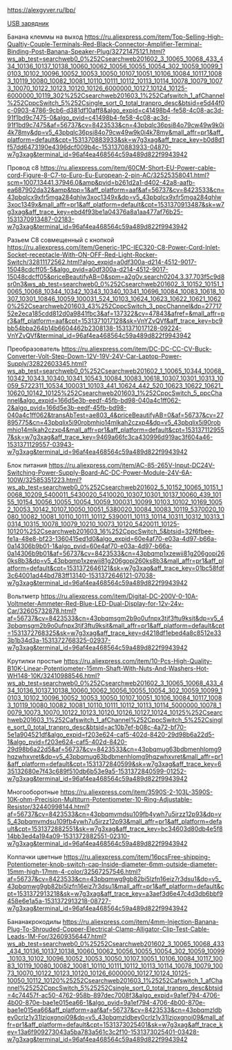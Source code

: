 https://alexgyver.ru/lbp/

[USB зарядник](https://ru.aliexpress.com/item/1Pcs-5V-USB-Output-Converter-DC-7V-24V-To-5V-3A-Step-Down-Buck-KIS3R33S-Module/32648793015.html?ws_ab_test=searchweb0_0%252Csearchweb201602_3_10065_10068_433_434_10136_10137_10138_10060_10062_10056_10055_10054_302_10059_10099_10103_10102_10096_10052_10053_10050_10107_10051_10106_10084_10117_10083_10119_10080_10082_10081_10110_10111_10112_10113_10114_10078_10079_10073_10070_10122_10123_10120_10126_6000000_10127_10124_10125-10051_10112_10120%252Csearchweb201603_1%252Cafswitch_1_afChannel%252CppcSwitch_5%252Csingle_sort_0_total_tranpro_desc&btsid=753fd826-333b-4b8d-9563-3a3a3de1b835&algo_expid=1157f8ea-e120-40f6-bcbb-e31e922dc687-2&algo_pvid=1157f8ea-e120-40f6-bcbb-e31e922dc687&af=56737&cv=8423533&cn=41pbql25oboex2wgw8td4oh700y54shc&dp=v5_41pbql25oboex2wgw8td4oh700y54shc&mall_affr=pr1&aff_platform=default&cpt=1531370526503&sk=w7g3xag&aff_trace_key=4992027cffb34374b0f1f983617565c4-1531370526503-04899-w7g3xag&terminal_id=96af4ea468564c59a489d822f9943942)

Банана клеммы на выход
https://ru.aliexpress.com/item/Top-Selling-High-Qualtiy-Couple-Terminals-Red-Black-Connector-Amplifier-Terminal-Binding-Post-Banana-Speaker-Plug/32721475121.html?ws_ab_test=searchweb0_0%252Csearchweb201602_3_10065_10068_433_434_10136_10137_10138_10060_10062_10056_10055_10054_302_10059_10099_10103_10102_10096_10052_10053_10050_10107_10051_10106_10084_10117_10083_10119_10080_10082_10081_10110_10111_10112_10113_10114_10078_10079_10073_10070_10122_10123_10120_10126_6000000_10127_10124_10125-6000000_10119_302%252Csearchweb201603_1%252Cafswitch_1_afChannel%252CppcSwitch_5%252Csingle_sort_0_total_tranpro_desc&btsid=e5d44f0c-0903-4786-9cb6-d381df10aff8&algo_expid=c41498b4-fe58-4c08-ac3d-91f1bd9c7475-0&algo_pvid=c41498b4-fe58-4c08-ac3d-91f1bd9c7475&af=56737&cv=8423533&cn=43pbqlc36psi84o79cw49w9k0i4k78my&dp=v5_43pbqlc36psi84o79cw49w9k0i4k78my&mall_affr=pr1&aff_platform=default&cpt=1531370883933&sk=w7g3xag&aff_trace_key=b0d8d1f57dd6473190e4396dcf009b4c-1531370883933-04870-w7g3xag&terminal_id=96af4ea468564c59a489d822f9943942

Провод c8
https://ru.aliexpress.com/item/60CM-Short-EU-Power-cable-cord-Figure-8-C7-to-Euro-Eu-European-2-pin-AC/32525358041.html?scm=1007.13441.37946.0&amp&pvid=b261d2a1-d402-42a8-aafb-ea687902da32&amp&tpp=1&aff_platform=aaf&af=56737&cv=8423533&cn=43pbqlcx9xfr5mga284qhlw3xoc1349x&dp=v5_43pbqlcx9xfr5mga284qhlw3xoc1349x&mall_affr=pr1&aff_platform=default&cpt=1531370913487&sk=w7g3xag&aff_trace_key=ebd4f93be1a04376a8a1aa477af76b25-1531370913487-02183-w7g3xag&terminal_id=96af4ea468564c59a489d822f9943942

Разьем С8 совмещенный с кнопкой
https://ru.aliexpress.com/item/Generic-1PC-IEC320-C8-Power-Cord-Inlet-Socket-receptacle-With-ON-OFF-Red-Light-Rocker-Switch/32811172562.html?algo_expid=a0df300a-d214-4512-9017-15048cdcff05-5&algo_pvid=a0df300a-d214-4512-9017-15048cdcff05&priceBeautifyAB=0&spm=a2g0v.search0204.3.37.703f5c9d8sr0n3&ws_ab_test=searchweb0_0%252Csearchweb201602_3_10152_10151_10065_10068_10344_10342_10343_10340_10341_10696_10084_10083_10618_10307_10301_10846_10059_100031_524_10103_10624_10623_10622_10621_10620%252Csearchweb201603_43%252CppcSwitch_3_ppcChannel&dp=2771752e2eca185cdd812d0a9841fbc3&af=137322&cv=47843&afref=&mall_affr=pr3&aff_platform=aaf&cpt=1531371017128&sk=VnYZvQVf&aff_trace_key=bc9bb54bba264b14b6604462b2308138-1531371017128-09224-VnYZvQVf&terminal_id=96af4ea468564c59a489d822f9943942

Преобразователь
https://ru.aliexpress.com/item/DC-DC-CC-CV-Buck-Converter-Volt-Step-Down-12V-19V-24V-Car-Laptop-Power-Supply/32822603345.html?ws_ab_test=searchweb0_0%252Csearchweb201602_1_10065_10344_10068_10342_10343_10340_10341_10543_10084_10083_10618_10307_10301_10313_10059_5722311_10534_100031_10103_441_10624_442_520_10623_10622_10621_10620_10142_10125%252Csearchweb201603_1%252CppcSwitch_5_ppcChannel&algo_expid=166d5e3b-eedf-45fb-bd98-040a4c1ff062-2&algo_pvid=166d5e3b-eedf-45fb-bd98-040a4c1ff062&transAbTest=ae803_4&priceBeautifyAB=0&af=56737&cv=27895775&cn=43pbqlix5i90robmhio14mlkah2czxp4&dp=v5_43pbqlix5i90robmhio14mlkah2czxp4&mall_affr=pr1&aff_platform=default&cpt=1531371129557&sk=w7g3xag&aff_trace_key=9469a66fc3ca430996d919ac3f604a46-1531371129557-03943-w7g3xag&terminal_id=96af4ea468564c59a489d822f9943942

Блок питания
https://ru.aliexpress.com/item/AC-85-265V-Input-DC24V-Switching-Power-Supply-Board-AC-DC-Power-Module-24V-6A-100W/32585351223.html?ws_ab_test=searchweb0_0%252Csearchweb201602_5_10152_10065_10151_10068_10209_5400011_5430020_5410020_10307_10301_10137_10060_439_10155_10154_10056_10055_10054_10059_100031_10099_10103_10102_10169_10052_10053_10142_10107_10050_10051_5380020_10084_10083_10119_5370020_10080_10082_10081_10110_10111_10112_5390011_10113_10114_10311_10312_10313_10314_10315_10078_10079_10210_10073_10120_5420011_10125-10120%252Csearchweb201603_16%252CppcSwitch_5&btsid=32f6fbee-fe1a-48e8-bf23-1360415ed1d0&algo_expid=60e4af70-e03a-4d97-b66a-0a14306b9b01-1&algo_pvid=60e4af70-e03a-4d97-b66a-0a14306b9b01&af=56737&cv=8423533&cn=43pbqmp1xzewii81g206gopi260ks8b3&dp=v5_43pbqmp1xzewii81g206gopi260ks8b3&mall_affr=pr1&aff_platform=default&cpt=1531372646121&sk=w7g3xag&aff_trace_key=01bc58fdf3c64001ad44bd783ff13140-1531372646121-07038-w7g3xag&terminal_id=96af4ea468564c59a489d822f9943942

Вольтметр
https://ru.aliexpress.com/item/Digital-DC-200V-0-10A-Voltmeter-Ammeter-Red-Blue-LED-Dual-Display-for-12v-24v-Car/32605732878.html?af=56737&cv=8423533&cn=43pbqmsgm2b9o0ufnpx3tjf3ftu9ksit&dp=v5_43pbqmsgm2b9o0ufnpx3tjf3ftu9ksit&mall_affr=pr1&aff_platform=default&cpt=1531372768325&sk=w7g3xag&aff_trace_key=d4218df1ebed4a8c8512e333b1b34d3a-1531372768325-02937-w7g3xag&terminal_id=96af4ea468564c59a489d822f9943942

Крутилки простые
https://ru.aliexpress.com/item/10-Pcs-High-Quality-B10K-Linear-Potentiometer-15mm-Shaft-With-Nuts-And-Washers-Hot-WH148-10K/32410988546.html?ws_ab_test=searchweb0_0%252Csearchweb201602_3_10065_10068_433_434_10136_10137_10138_10060_10062_10056_10055_10054_302_10059_10099_10103_10102_10096_10052_10053_10050_10107_10051_10106_10084_10117_10083_10119_10080_10082_10081_10110_10111_10112_10113_10114_5000000_10078_10079_10073_10070_10122_10123_10120_10126_10127_10124_10125%252Csearchweb201603_1%252Cafswitch_1_afChannel%252CppcSwitch_5%252Csingle_sort_0_total_tranpro_desc&btsid=ac10b7ef-b08c-4a72-bf70-5e1a904521df&algo_expid=f203e624-caf5-402d-8420-29d98b6a22d5-1&algo_pvid=f203e624-caf5-402d-8420-29d98b6a22d5&af=56737&cv=8423533&cn=43pbqmug63bdbmenhlomg9hqzwhxvret&dp=v5_43pbqmug63bdbmenhlomg9hqzwhxvret&mall_affr=pr1&aff_platform=default&cpt=1531372840599&sk=w7g3xag&aff_trace_key=635132680e7f43c689f510db6b53e9a5-1531372840599-01252-w7g3xag&terminal_id=96af4ea468564c59a489d822f9943942

Многооборотные
https://ru.aliexpress.com/item/3590S-2-103L-3590S-10K-ohm-Precision-Multiturn-Potentiometer-10-Ring-Adjustable-Resistor/32440998144.html?af=56737&cv=8423533&cn=43pbqmvmdsu109fb4ywh7u5irzz12p93&dp=v5_43pbqmvmdsu109fb4ywh7u5irzz12p93&mall_affr=pr1&aff_platform=default&cpt=1531372882551&sk=w7g3xag&aff_trace_key=bc34603d80db4e5f814bb3ed4a194a09-1531372882551-02310-w7g3xag&terminal_id=96af4ea468564c59a489d822f9943942

Колпачки цветные
https://ru.aliexpress.com/item/16pcsFree-shipping-Potentiometer-knob-switch-cap-Inside-diameter-6mm-outside-diameter-15mm-high-17mm-4-color/32567257546.html?af=56737&cv=8423533&cn=43pbqmwg9gb82bi5lzfn16eiz7r3dsu1&dp=v5_43pbqmwg9gb82bi5lzfn16eiz7r3dsu1&mall_affr=pr1&aff_platform=default&cpt=1531372913218&sk=w7g3xag&aff_trace_key=a3aef3d6e47c4d3db6bbf9458e6e1a5a-1531372913218-08727-w7g3xag&terminal_id=96af4ea468564c59a489d822f9943942

Бананакрокодилы
https://ru.aliexpress.com/item/4mm-Injection-Banana-Plug-To-Shrouded-Copper-Electrical-Clamp-Alligator-Clip-Test-Cable-Leads-1M-For/32609356447.html?ws_ab_test=searchweb0_0%25252Csearchweb201602_3_10065_10068_433_434_10136_10137_10138_10060_10062_10056_10055_10054_302_10059_10099_10103_10102_10096_10052_10053_10050_10107_10051_10106_10084_10117_10083_10119_10080_10082_10081_10110_10111_10112_10113_10114_10078_10079_10073_10070_10122_10123_10120_10126_6000000_10127_10124_10125-10050_10112_10120%25252Csearchweb201603_1%25252Cafswitch_1_afChannel%25252CppcSwitch_5%25252Csingle_sort_0_total_tranpro_desc&btsid=4c74457f-ac50-4762-958b-897dec7008f3&algo_expid=9a1ef794-4706-4b00-870e-bae1e015ea66-1&algo_pvid=9a1ef794-4706-4b00-870e-bae1e015ea66&aff_platform=aaf&af=56737&cv=8423533&cn=43pbqmzldbey0crlz1y31lzjoxgnoi09&dp=v5_43pbqmzldbey0crlz1y31lzjoxgnoi09&mall_affr=pr1&aff_platform=default&cpt=1531373025401&sk=w7g3xag&aff_trace_key=13a6f909273043a5ba783a561c3c2f10-1531373025401-03428-w7g3xag&terminal_id=96af4ea468564c59a489d822f9943942
